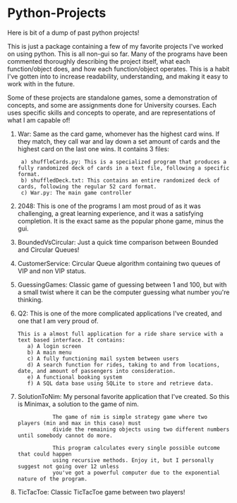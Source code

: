 # Python-Projects
Here is bit of a dump of past python projects!

This is just a package containing a few of my favorite projects I've worked on using python. This is all non-gui so far.
Many of the programs have been commented thoroughly describing the project itself, what each function/object does, and how each function/object operates.
This is a habit I've gotten into to increase readability, understanding, and making it easy to work with in the future.

Some of these projects are standalone games, some a demonstration of concepts, and some are assignments done for University courses.
Each uses specific skills and concepts to operate, and are representations of what I am capable of!

1) War: Same as the card game, whomever has the highest card wins. If they match, they call war and lay down a set amount of cards and the highest
        card on the last one wins. It contains 3 files:
        
        a) shuffleCards.py: This is a specialized program that produces a fully randomized deck of cards in a text file, following a specific format.
        b) shuffledDeck.txt: This contains an entire randomized deck of cards, following the regular 52 card format.
        c) War.py: The main game controller
        
2) 2048: This is one of the programs I am most proud of as it was challenging, a great learning experience, and it was a satisfying completion.
         It is the exact same as the popular phone game, minus the gui.
         
3) BoundedVsCircular: Just a quick time comparison between Bounded and Circular Queues! 

4) CustomerService: Circular Queue algorithm containing two queues of VIP and non VIP status.

5) GuessingGames: Classic game of guessing between 1 and 100, but with a small twist where it can be the computer guessing what number you're thinking.

6) Q2: This is one of the more complicated applications I've created, and one that I am very proud of. 

       This is a almost full application for a ride share service with a text based interface. It contains:
          a) A login screen
          b) A main menu
          c) A fully functioning mail system between users
          d) A search function for rides, taking to and from locations, date, and amount of passengers into consideration.
          e) A functional booking system
          f) A SQL data base using SQLite to store and retrieve data.
          
7) SolutionToNim: My personal favorite application that I've created. So this is Minimax, a solution to the game of nim. 

                  The game of nim is simple strategy game where two players (min and max in this case) must 
                  divide the remaining objects using two different numbers until somebody cannot do more.
                  
                  This program calculates every single possible outcome that could happen
                  using recursive methods. Enjoy it, but I personally suggest not going over 12 unless 
                  you've got a powerful computer due to the exponential nature of the program.
                  
8) TicTacToe: Classic TicTacToe game between two players!
          
          
